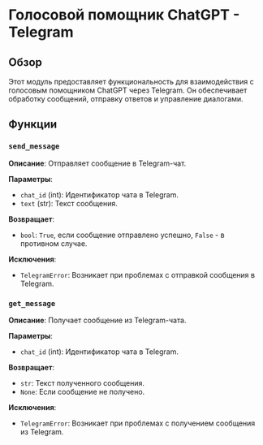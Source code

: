 # Голосовой помощник ChatGPT - Telegram

## Обзор

Этот модуль предоставляет функциональность для взаимодействия с голосовым помощником ChatGPT через Telegram.  Он обеспечивает обработку сообщений, отправку ответов и управление диалогами.


## Функции

### `send_message`

**Описание**: Отправляет сообщение в Telegram-чат.

**Параметры**:
- `chat_id` (int): Идентификатор чата в Telegram.
- `text` (str): Текст сообщения.

**Возвращает**:
- `bool`: `True`, если сообщение отправлено успешно, `False` - в противном случае.

**Исключения**:
- `TelegramError`: Возникает при проблемах с отправкой сообщения в Telegram.


### `get_message`

**Описание**: Получает сообщение из Telegram-чата.

**Параметры**:
- `chat_id` (int): Идентификатор чата в Telegram.

**Возвращает**:
- `str`: Текст полученного сообщения.
- `None`: Если сообщение не получено.

**Исключения**:
- `TelegramError`: Возникает при проблемах с получением сообщения из Telegram.